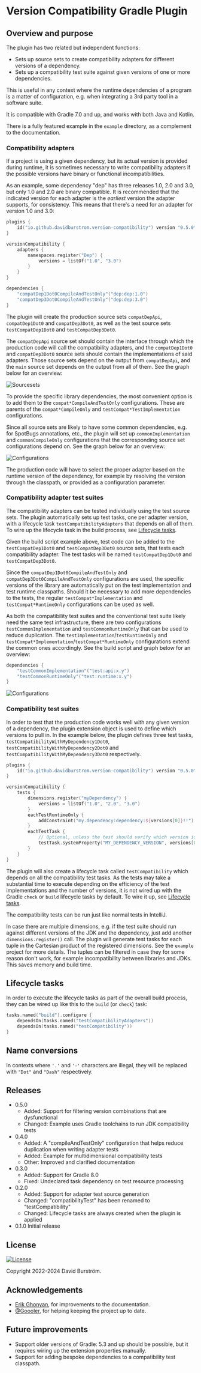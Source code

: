 # Version Compatibility Gradle Plugin

## Overview and purpose

The plugin has two related but independent functions:

* Sets up source sets to create compatibility adapters for different versions of a dependency.
* Sets up a compatibility test suite against given versions of one or more dependencies.

This is useful in any context where the runtime dependencies of a program is a matter of
configuration, e.g. when integrating a 3rd party tool in a software suite.

It is compatible with Gradle 7.0 and up, and works with both Java and Kotlin.

There is a fully featured example in the `example` directory, as a complement to the documentation.

### Compatibility adapters

If a project is using a given dependency, but its actual version is provided during runtime, it is
sometimes necessary to write compatibility adapters if the possible versions have binary or functional
incompatibilities.

As an example, some dependency "dep" has three releases 1.0, 2.0 and 3.0, but only 1.0 and 2.0 are binary compatible.
It is recommended that the indicated version for each adapter is the *earliest* version the adapter supports, for consistency.
This means that there's a need for an adapter for version 1.0 and 3.0:

```kotlin
plugins {
    id("io.github.davidburstrom.version-compatibility") version "0.5.0"
}

versionCompatibility {
    adapters {
        namespaces.register("Dep") {
            versions = listOf("1.0", "3.0")
        }
    }
}

dependencies {
    "compatDep1Dot0CompileAndTestOnly"("dep:dep:1.0")
    "compatDep3Dot0CompileAndTestOnly"("dep:dep:3.0")
}
```

The plugin will create the production source sets `compatDepApi`, `compatDep1Dot0` and `compatDep3Dot0`,
as well as the test source sets `testCompatDep1Dot0` and `testCompatDep3Dot0`.

The `compatDepApi` source set should contain the interface through which the production code will call the
compatibility adapters, and the `compatDep1Dot0` and `compatDep3Dot0` source sets should contain the implementations of said adapters.
Those source sets depend on the output from `compatDepApi`, and the `main` source set depends on the output from all of them.
See the graph below for an overview:

![Sourcesets](./docs/images/sourcesets.svg "Sourcesets")

To provide the specific library dependencies, the most convenient option is to add them to the
`compat*CompileAndTestOnly` configurations. These are parents of the `compat*CompileOnly` and `testCompat*TestImplementation`
configurations.

Since all source sets are likely to have some common dependencies, e.g. for SpotBugs annotations, etc., the plugin will
set up `commonImplementation` and `commonCompileOnly` configurations that the corresponding source set configurations depend on.
See the graph below for an overview:

![Configurations](./docs/images/configurations.svg "Configurations")

The production code will have to select the proper adapter based on the runtime version of the dependency, for example
by resolving the version through the classpath, or provided as a configuration parameter.

### Compatibility adapter test suites

The compatibility adapters can be tested individually using the test source sets. The plugin
automatically sets up test tasks, one per adapter version, with a lifecycle task
`testCompatibilityAdapters` that depends on all of them. To wire up the lifecycle task in the build
process, see [Lifecycle tasks](#lifecycle-tasks).

Given the build script example above, test code can be added to the `testCompatDep1Dot0` and
`testCompatDep3Dot0` source sets, that tests each compatibility adapter.
The test tasks will be named `testCompatDep1Dot0` and `testCompatDep3Dot0`.

Since the `compatDep1Dot0CompileAndTestOnly` and `compatDep3Dot0CompileAndTestOnly` configurations
are used, the specific versions of the library are automatically put on the test implementation and
test runtime classpaths. Should it be necessary to add more dependencies to the tests, the regular
`testCompat*Implementation` and `testCompat*RuntimeOnly` configurations can be used as well.

As both the compatibility test suites and the conventional test suite likely need the same
test infrastructure, there are two configurations `testCommonImplementation` and `testCommonRuntimeOnly`
that can be used to reduce duplication. The `testImplementation`/`testRuntimeOnly` and
`testCompat*Implementation`/`testCompat*RuntimeOnly` configurations extend the common ones accordingly.
See the build script and graph below for an overview:

```kotlin
dependencies {
    "testCommonImplementation"("test:api:x.y")
    "testCommonRuntimeOnly"("test:runtime:x.y")
}
```

![Configurations](./docs/images/test-configurations.svg "Test Configurations")

### Compatibility test suites

In order to test that the production code works well with any given version of a dependency, the plugin
extension object is used to define which versions to pull in. In the example below, the plugin
defines three test tasks, `testCompatibilityWithMyDependency1Dot0`, `testCompatibilityWithMyDependency2Dot0`
and `testCompatibilityWithMyDependency3Dot0` respectively.

```kotlin
plugins {
    id("io.github.davidburstrom.version-compatibility") version "0.5.0"
}

versionCompatibility {
    tests {
        dimensions.register("myDependency") {
            versions = listOf("1.0", "2.0", "3.0")
        }
        eachTestRuntimeOnly {
            addConstraint("my.dependency:dependency:${versions[0]}!!")
        }
        eachTestTask {
            // Optional, unless the test should verify which version is resolved.
            testTask.systemProperty("MY_DEPENDENCY_VERSION", versions[0])
        }
    }
}
```

The plugin will also create a lifecycle task called `testCompatibility` which depends on all the compatibility test tasks.
As the tests may take a substantial time to execute depending on the efficiency of the test implementations and the
number of versions, it is not wired up with the Gradle `check` or `build` lifecycle tasks by default.
To wire it up, see [Lifecycle tasks](#lifecycle-tasks).

The compatibility tests can be run just like normal tests in IntelliJ.

In case there are multiple dimensions, e.g. if the test suite should run against different versions
of the JDK and the dependency, just add another `dimensions.register()` call. The plugin will generate
test tasks for each tuple in the Cartesian product of the registered dimensions. See the `example`
project for more details. The tuples can be filtered in case they for some reason don't work,
for example incompatibility between libraries and JDKs. This saves memory and build time.

## <a name="lifecycle-tasks"></a>Lifecycle tasks

In order to execute the lifecycle tasks as part of the overall build process, they can be wired up
like this to the `build` (or `check`) task:

```kotlin
tasks.named("build").configure {
    dependsOn(tasks.named("testCompatibilityAdapters"))
    dependsOn(tasks.named("testCompatibility"))
}
```

## Name conversions

In contexts where `'.'` and `'-'` characters are illegal, they will be replaced with `"Dot"` and `"Dash"` respectively.

## Releases
* 0.5.0
  * Added: Support for filtering version combinations that are dysfunctional
  * Changed: Example uses Gradle toolchains to run JDK compatibility tests
* 0.4.0
  * Added: A "compileAndTestOnly" configuration that helps reduce duplication when writing adapter tests
  * Added: Example for multidimensional compatibility tests
  * Other: Improved and clarified documentation
* 0.3.0
  * Added: Support for Gradle 8.0
  * Fixed: Undeclared task dependency on test resource processing
* 0.2.0
  * Added: Support for adapter test source generation
  * Changed: "compatibilityTest" has been renamed to "testCompatibility"
  * Changed: Lifecycle tasks are always created when the plugin is applied
* 0.1.0 Initial release

## License

[![License](https://img.shields.io/badge/License-Apache_2.0-blue.svg)](https://opensource.org/licenses/Apache-2.0)

Copyright 2022-2024 David Burström.

## Acknowledgements

* [Erik Ghonyan](https://github.com/erikghonyan), for improvements to the documentation.
* [@Goooler](https://github.com/Goooler), for helping keeping the project up to date.

## Future improvements

* Support older versions of Gradle: 5.3 and up should be possible, but it requires wiring up the extension properties manually.
* Support for adding bespoke dependencies to a compatibility test classpath.

